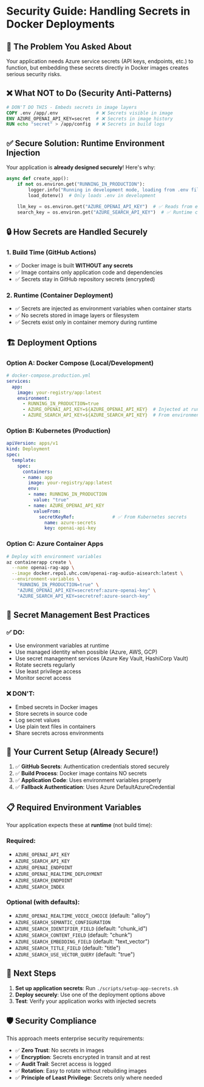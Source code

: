 # Security Guide: Handling Secrets in Docker Deployments

## 🎯 **The Problem You Asked About**

Your application needs Azure service secrets (API keys, endpoints, etc.) to function, but embedding these secrets directly in Docker images creates serious security risks.

## ❌ **What NOT to Do (Security Anti-Patterns)**

```dockerfile
# DON'T DO THIS - Embeds secrets in image layers
COPY .env /app/.env              # ❌ Secrets visible in image
ENV AZURE_OPENAI_API_KEY=secret  # ❌ Secrets in image history
RUN echo "secret" > /app/config  # ❌ Secrets in build logs
```

## ✅ **Secure Solution: Runtime Environment Injection**

Your application is **already designed securely**! Here's why:

```python path=/Users/sandeep.etta@optum.com/CascadeProjects/aispeech/x86/openai-rag-audio-aisearch/app/backend/app.py start=16
async def create_app():
    if not os.environ.get("RUNNING_IN_PRODUCTION"):
        logger.info("Running in development mode, loading from .env file")
        load_dotenv()  # Only loads .env in development

    llm_key = os.environ.get("AZURE_OPENAI_API_KEY")  # ✅ Reads from environment
    search_key = os.environ.get("AZURE_SEARCH_API_KEY")  # ✅ Runtime configuration
```

## 🔒 **How Secrets are Handled Securely**

### 1. **Build Time (GitHub Actions)**
- ✅ Docker image is built **WITHOUT any secrets**
- ✅ Image contains only application code and dependencies
- ✅ Secrets stay in GitHub repository secrets (encrypted)

### 2. **Runtime (Container Deployment)**
- ✅ Secrets are injected as environment variables when container starts
- ✅ No secrets stored in image layers or filesystem
- ✅ Secrets exist only in container memory during runtime

## 🏗️ **Deployment Options**

### Option A: Docker Compose (Local/Development)
```yaml
# docker-compose.production.yml
services:
  app:
    image: your-registry/app:latest
    environment:
      - RUNNING_IN_PRODUCTION=true
      - AZURE_OPENAI_API_KEY=${AZURE_OPENAI_API_KEY}  # Injected at runtime
      - AZURE_SEARCH_API_KEY=${AZURE_SEARCH_API_KEY}  # From environment
```

### Option B: Kubernetes (Production)
```yaml
apiVersion: apps/v1
kind: Deployment
spec:
  template:
    spec:
      containers:
      - name: app
        image: your-registry/app:latest
        env:
        - name: RUNNING_IN_PRODUCTION
          value: "true"
        - name: AZURE_OPENAI_API_KEY
          valueFrom:
            secretKeyRef:              # ✅ From Kubernetes secrets
              name: azure-secrets
              key: openai-api-key
```

### Option C: Azure Container Apps
```bash
# Deploy with environment variables
az containerapp create \
  --name openai-rag-app \
  --image docker.repo1.uhc.com/openai-rag-audio-aisearch:latest \
  --environment-variables \
    "RUNNING_IN_PRODUCTION=true" \
    "AZURE_OPENAI_API_KEY=secretref:azure-openai-key" \
    "AZURE_SEARCH_API_KEY=secretref:azure-search-key"
```

## 🔐 **Secret Management Best Practices**

### ✅ **DO:**
- Use environment variables at runtime
- Use managed identity when possible (Azure, AWS, GCP)
- Use secret management services (Azure Key Vault, HashiCorp Vault)
- Rotate secrets regularly
- Use least privilege access
- Monitor secret access

### ❌ **DON'T:**
- Embed secrets in Docker images
- Store secrets in source code
- Log secret values
- Use plain text files in containers
- Share secrets across environments

## 🚀 **Your Current Setup (Already Secure!)**

1. ✅ **GitHub Secrets**: Authentication credentials stored securely
2. ✅ **Build Process**: Docker image contains NO secrets
3. ✅ **Application Code**: Uses environment variables properly
4. ✅ **Fallback Authentication**: Uses Azure DefaultAzureCredential

## 📋 **Required Environment Variables**

Your application expects these at **runtime** (not build time):

### Required:
- `AZURE_OPENAI_API_KEY`
- `AZURE_SEARCH_API_KEY`  
- `AZURE_OPENAI_ENDPOINT`
- `AZURE_OPENAI_REALTIME_DEPLOYMENT`
- `AZURE_SEARCH_ENDPOINT`
- `AZURE_SEARCH_INDEX`

### Optional (with defaults):
- `AZURE_OPENAI_REALTIME_VOICE_CHOICE` (default: "alloy")
- `AZURE_SEARCH_SEMANTIC_CONFIGURATION`
- `AZURE_SEARCH_IDENTIFIER_FIELD` (default: "chunk_id")
- `AZURE_SEARCH_CONTENT_FIELD` (default: "chunk")
- `AZURE_SEARCH_EMBEDDING_FIELD` (default: "text_vector")
- `AZURE_SEARCH_TITLE_FIELD` (default: "title")
- `AZURE_SEARCH_USE_VECTOR_QUERY` (default: "true")

## 🎯 **Next Steps**

1. **Set up application secrets**: Run `./scripts/setup-app-secrets.sh`
2. **Deploy securely**: Use one of the deployment options above
3. **Test**: Verify your application works with injected secrets

## 🛡️ **Security Compliance**

This approach meets enterprise security requirements:
- ✅ **Zero Trust**: No secrets in images
- ✅ **Encryption**: Secrets encrypted in transit and at rest
- ✅ **Audit Trail**: Secret access is logged
- ✅ **Rotation**: Easy to rotate without rebuilding images
- ✅ **Principle of Least Privilege**: Secrets only where needed
